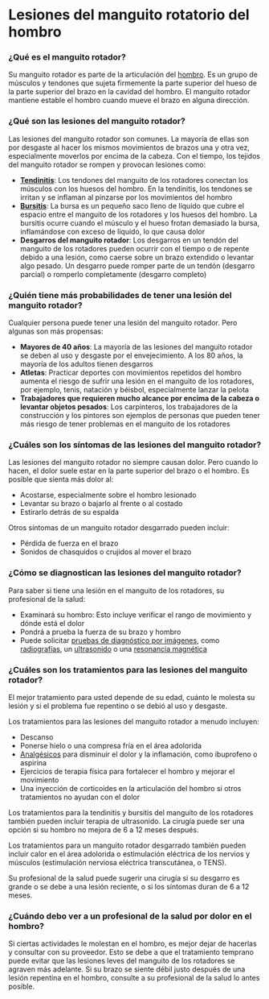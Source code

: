 Lesiones del manguito rotatorio del hombro
==========================================


### ¿Qué es el manguito rotador?


Su manguito rotador es parte de la articulación del [hombro](https://medlineplus.gov/spanish/shoulderinjuriesanddisorders.html). Es un grupo de músculos y tendones que sujeta firmemente la parte superior del hueso de la parte superior del brazo en la cavidad del hombro. El manguito rotador mantiene estable el hombro cuando mueve el brazo en alguna dirección.


### ¿Qué son las lesiones del manguito rotador?


Las lesiones del manguito rotador son comunes. La mayoría de ellas son por desgaste al hacer los mismos movimientos de brazos una y otra vez, especialmente moverlos por encima de la cabeza. Con el tiempo, los tejidos del manguito rotador se rompen y provocan lesiones como:


* **[Tendinitis](https://medlineplus.gov/spanish/tendinitis.html)**: Los tendones del manguito de los rotadores conectan los músculos con los huesos del hombro. En la tendinitis, los tendones se irritan y se inflaman al pinzarse por los movimientos del hombro
* **[Bursitis](https://medlineplus.gov/spanish/bursitis.html)**: La bursa es un pequeño saco lleno de líquido que cubre el espacio entre el manguito de los rotadores y los huesos del hombro. La bursitis ocurre cuando el músculo y el hueso frotan demasiado la bursa, inflamándose con exceso de líquido, lo que causa dolor
* **Desgarros del manguito rotador**: Los desgarros en un tendón del manguito de los rotadores pueden ocurrir con el tiempo o de repente debido a una lesión, como caerse sobre un brazo extendido o levantar algo pesado. Un desgarro puede romper parte de un tendón (desgarro parcial) o romperlo completamente (desgarro completo)


### ¿Quién tiene más probabilidades de tener una lesión del manguito rotador?


Cualquier persona puede tener una lesión del manguito rotador. Pero algunas son más propensas:


* **Mayores de 40 años**: La mayoría de las lesiones del manguito rotador se deben al uso y desgaste por el envejecimiento. A los 80 años, la mayoría de los adultos tienen desgarros
* **Atletas**: Practicar deportes con movimientos repetidos del hombro aumenta el riesgo de sufrir una lesión en el manguito de los rotadores, por ejemplo, tenis, natación y béisbol, especialmente lanzar la pelota
* **Trabajadores que requieren mucho alcance por encima de la cabeza o levantar objetos pesados**: Los carpinteros, los trabajadores de la construcción y los pintores son ejemplos de personas que pueden tener más riesgo de tener problemas en el manguito de los rotadores


### ¿Cuáles son los síntomas de las lesiones del manguito rotador?


Las lesiones del manguito rotador no siempre causan dolor. Pero cuando lo hacen, el dolor suele estar en la parte superior del brazo o el hombro. Es posible que sienta más dolor al:


* Acostarse, especialmente sobre el hombro lesionado
* Levantar su brazo o bajarlo al frente o al costado
* Estirarlo detrás de su espalda


Otros síntomas de un manguito rotador desgarrado pueden incluir:


* Pérdida de fuerza en el brazo
* Sonidos de chasquidos o crujidos al mover el brazo


### ¿Cómo se diagnostican las lesiones del manguito rotador?


Para saber si tiene una lesión en el manguito de los rotadores, su profesional de la salud:


* Examinará su hombro: Esto incluye verificar el rango de movimiento y dónde está el dolor
* Pondrá a prueba la fuerza de su brazo y hombro
* Puede solicitar [pruebas de diagnóstico por imágenes](https://medlineplus.gov/spanish/diagnosticimaging.html), como [radiografías](https://medlineplus.gov/spanish/xrays.html), un [ultrasonido](https://medlineplus.gov/spanish/pruebas-de-laboratorio/ecografia/)  o una [resonancia magnética](https://medlineplus.gov/spanish/mriscans.html)


### ¿Cuáles son los tratamientos para las lesiones del manguito rotador?


El mejor tratamiento para usted depende de su edad, cuánto le molesta su lesión y si el problema fue repentino o se debió al uso y desgaste.


Los tratamientos para las lesiones del manguito rotador a menudo incluyen:


* Descanso
* Ponerse hielo o una compresa fría en el área adolorida
* [Analgésicos](https://medlineplus.gov/spanish/painrelievers.html) para disminuir el dolor y la inflamación, como ibuprofeno o aspirina
* Ejercicios de terapia física para fortalecer el hombro y mejorar el movimiento
* Una inyección de corticoides en la articulación del hombro si otros tratamientos no ayudan con el dolor


Los tratamientos para la tendinitis y bursitis del manguito de los rotadores también pueden incluir terapia de ultrasonido. La cirugía puede ser una opción si su hombro no mejora de 6 a 12 meses después.


Los tratamientos para un manguito rotador desgarrado también pueden incluir calor en el área adolorida o estimulación eléctrica de los nervios y músculos (estimulación nerviosa eléctrica transcutánea, o TENS).


Su profesional de la salud puede sugerir una cirugía si su desgarro es grande o se debe a una lesión reciente, o si los síntomas duran de 6 a 12 meses.


### ¿Cuándo debo ver a un profesional de la salud por dolor en el hombro?


Si ciertas actividades le molestan en el hombro, es mejor dejar de hacerlas y consultar con su proveedor. Esto se debe a que el tratamiento temprano puede evitar que las lesiones leves del manguito de los rotadores se agraven más adelante. Si su brazo se siente débil justo después de una lesión repentina en el hombro, consulte a su profesional de la salud lo antes posible.

